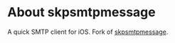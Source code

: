 # About skpsmtpmessage

A quick SMTP client for iOS. Fork of [skpsmtpmessage](http://code.google.com/p/skpsmtpmessage/).


